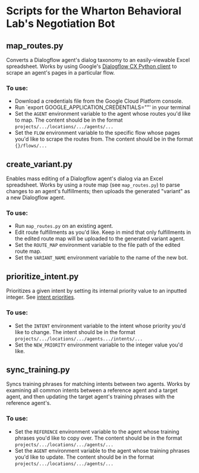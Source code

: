 # Scripts for the Wharton Behavioral Lab's Negotiation Bot 

## map_routes.py

Converts a Dialogflow agent's dialog taxonomy to an easily-viewable Excel spreadsheet. Works by using Google's [Dialogflow CX Python client](https://googleapis.dev/python/dialogflow-cx/latest/index.html) to scrape an agent's pages in a particular flow.

### To use: 
- Download a credentials file from the Google Cloud Platform console.
- Run `export GOOGLE_APPLICATION_CREDENTIALS="<insert credentials here>"' in your terminal
- Set the `AGENT` environment variable to the agent whose routes you'd like to map. The content should be in the format `projects/.../locations/.../agents/...`
- Set the `FLOW` environment variable to the specific flow whose pages you'd like to scrape the routes from. The content should be in the format `{}/flows/...`

## create_variant.py

Enables mass editing of a Dialogflow agent's dialog via an Excel spreadsheet. Works by using a route map (see `map_routes.py`) to parse changes to an agent's fulfillments; then uploads the generated "variant" as a new Dialogflow agent.

### To use:
- Run `map_routes.py` on an existing agent.
- Edit route fulfillments as you'd like. Keep in mind that only fulfillments in the edited route map will be uploaded to the generated variant agent.
- Set the `ROUTE_MAP` environment variable to the file path of the edited route map.
- Set the `VARIANT_NAME` environment variable to the name of the new bot.

## prioritize_intent.py

Prioritizes a given intent by setting its internal priority value to an inputted integer. See [intent priorities](https://cloud.google.com/dialogflow/es/docs/intents-settings#priority).

### To use:
- Set the `INTENT` environment variable to the intent whose priority you'd like to change. The intent should be in the format `projects/.../locations/.../agents.../intents/...`
- Set the `NEW_PRIORITY` environment variable to the integer value you'd like.

## sync_training.py

Syncs training phrases for matching intents between two agents. Works by examining all common intents between a reference agent and a target agent, and then updating the target agent's training phrases with the reference agent's.

### To use:
- Set the `REFERENCE` environment variable to the agent whose training phrases you'd like to copy over. The content should be in the format `projects/.../locations/.../agents/...`
- Set the `AGENT` environment variable to the agent whose training phrases you'd like to update. The content should be in the format `projects/.../locations/.../agents/...`

